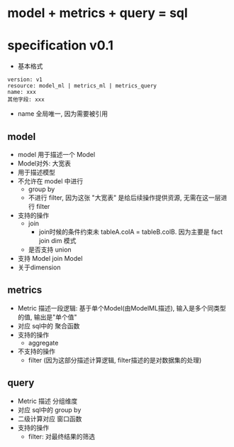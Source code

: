 # model + metrics + query = sql

# specification v0.1

- 基本格式

```
version: v1
resource: model_ml | metrics_ml | metrics_query
name: xxx
其他字段: xxx
```

- name 全局唯一, 因为需要被引用

## model

- model 用于描述一个 Model
- Model对外: 大宽表
- 用于描述模型
- 不允许在 model 中进行
    - group by
    - 不进行 filter, 因为这张 "大宽表" 是给后续操作提供资源, 无需在这一层进行 filter
- 支持的操作
    - join
      - join时候的条件约束未 tableA.colA = tableB.colB. 因为主要是 fact join dim 模式
    - 是否支持 union
- 支持 Model join Model
- 关于dimension

## metrics

- Metric 描述一段逻辑: 基于单个Model(由ModelML描述), 输入是多个同类型的值, 输出是"单个值"
- 对应 sql中的 聚合函数
- 支持的操作
    - aggregate
- 不支持的操作
    - filter (因为这部分描述计算逻辑, filter描述的是对数据集的处理)

## query

- Metric 描述 分组维度
- 对应 sql中的 group by
- 二级计算对应 窗口函数
- 支持的操作
    - filter: 对最终结果的筛选

